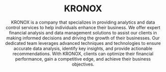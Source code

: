 <h1 align="center">KRONOX</h1>
<p align="center">KRONOX is a company that specializes in providing analytics and data control services to help individuals enhance their business. We offer expert financial analysis and data management solutions to assist our clients in making informed decisions and driving the growth of their businesses. Our dedicated team leverages advanced techniques and technologies to ensure accurate data analysis, identify key insights, and provide actionable recommendations. With KRONOX, clients can optimize their financial performance, gain a competitive edge, and achieve their business objectives.</p>
